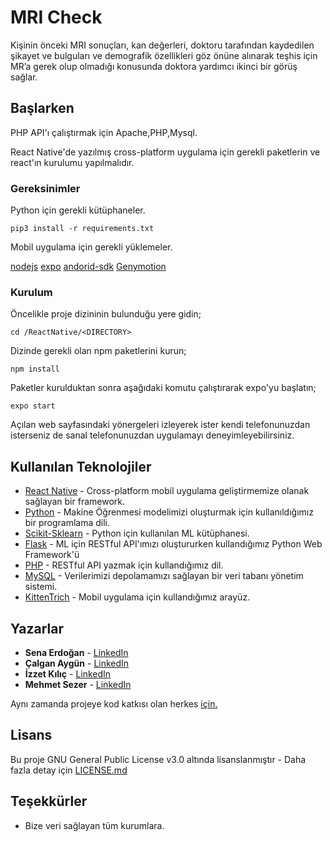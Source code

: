 # MRI Check

Kişinin önceki MRI sonuçları, kan değerleri, doktoru tarafından kaydedilen şikayet ve bulguları  ve demografik özellikleri göz önüne alınarak teşhis için MR’a gerek olup olmadığı konusunda doktora yardımcı ikinci bir görüş sağlar. 


## Başlarken

PHP API'ı çalıştırmak için Apache,PHP,Mysql. 

React Native'de yazılmış cross-platform uygulama için gerekli paketlerin ve react'ın kurulumu yapılmalıdır.


### Gereksinimler

Python için gerekli kütüphaneler.

```
pip3 install -r requirements.txt
```

Mobil uygulama için gerekli yüklemeler.

[nodejs](https://nodejs.org/en/download/)
[expo](https://docs.expo.io/versions/latest/get-started/installation/)
[andorid-sdk](https://developer.android.com/studio)
[Genymotion](https://www.genymotion.com/fun-zone/)


### Kurulum

Öncelikle proje dizininin bulunduğu yere gidin;
```
cd /ReactNative/<DIRECTORY>
```

Dizinde gerekli olan npm paketlerini kurun;
```
npm install
```

Paketler kurulduktan sonra aşağıdaki komutu çalıştırarak expo'yu başlatın;
```
expo start
```

Açılan web sayfasındaki yönergeleri izleyerek ister kendi telefonunuzdan isterseniz de sanal telefonunuzdan uygulamayı deneyimleyebilirsiniz.

## Kullanılan Teknolojiler

* [React Native](https://facebook.github.io/react-native/) - Cross-platform mobil uygulama geliştirmemize olanak sağlayan bir framework.
* [Python](https://www.python.org/) - Makine Öğrenmesi modelimizi oluşturmak için kullanıldığımız bir programlama dili.
* [Scikit-Sklearn](https://scikit-learn.org/stable/) - Python için kullanılan ML kütüphanesi.
* [Flask](https://www.palletsprojects.com/p/flask/) - ML için RESTful API'ımızı oluştururken kullandığımız Python Web Framework'ü
* [PHP](https://www.php.net/) - RESTful API yazmak için kullandığımız dil.
* [MySQL](https://rometools.github.io/rome/) - Verilerimizi depolamamızı sağlayan bir veri tabanı yönetim sistemi.
* [KittenTrich](https://github.com/akveo/kittenTricks) - Mobil uygulama için kullandığımız arayüz.


## Yazarlar

* **Sena Erdoğan** - [LinkedIn](https://www.linkedin.com/in/saadet-sena-erdo%C4%9Fan-84bb86173/)
* **Çalgan Aygün** - [LinkedIn](https://www.linkedin.com/in/calganaygun/)
* **İzzet Kılıç** -  [LinkedIn](https://www.linkedin.com/in/izzetkilic/)
* **Mehmet Sezer** - [LinkedIn](https://www.linkedin.com/in/mehmetsezerr/)

Aynı zamanda projeye kod katkısı olan herkes [için.](https://github.com/mhmtszr/HCTP180-MRI-Check/graphs/contributors)


## Lisans

Bu proje GNU General Public License v3.0 altında lisanslanmıştır  - Daha fazla detay için [LICENSE.md](LICENSE)


## Teşekkürler

* Bize veri sağlayan tüm kurumlara.


